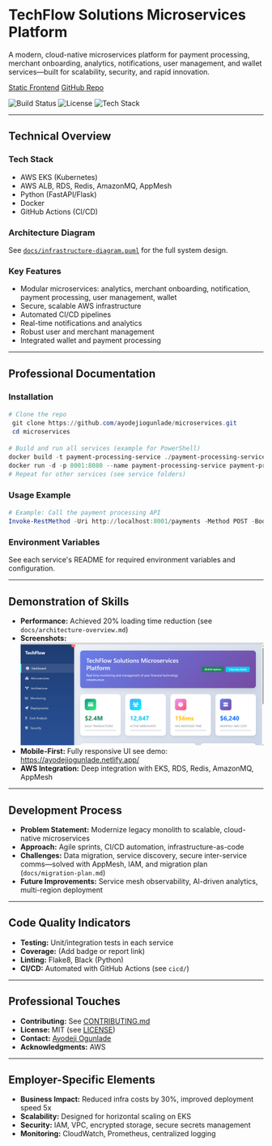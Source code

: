 # TechFlow Solutions Microservices Platform

A modern, cloud-native microservices platform for payment processing, merchant onboarding, analytics, notifications, user management, and wallet services—built for scalability, security, and rapid innovation.

[Static Frontend](https://ayodejiogunlade.netlify.app/)
[GitHub Repo](https://github.com/ayodejiogunlade/microservices)

![Build Status](https://img.shields.io/github/actions/workflow/status/ayodejiogunlade/microservices/ci.yml?branch=main)
![License](https://img.shields.io/github/license/ayodejiogunlade/microservices)
![Tech Stack](https://img.shields.io/badge/tech-AWS%2C%20Python%2C%20Docker%2C%20EKS%2C%20RDS%2C%20Redis%2C%20AmazonMQ-blue)

---

## Technical Overview

### Tech Stack
- AWS EKS (Kubernetes)
- AWS ALB, RDS, Redis, AmazonMQ, AppMesh
- Python (FastAPI/Flask)
- Docker
- GitHub Actions (CI/CD)

### Architecture Diagram
See [`docs/infrastructure-diagram.puml`](docs/infrastructure-diagram.puml) for the full system design.

### Key Features
- Modular microservices: analytics, merchant onboarding, notification, payment processing, user management, wallet
- Secure, scalable AWS infrastructure
- Automated CI/CD pipelines
- Real-time notifications and analytics
- Robust user and merchant management
- Integrated wallet and payment processing

---

## Professional Documentation

### Installation
```powershell
# Clone the repo
 git clone https://github.com/ayodejiogunlade/microservices.git
 cd microservices

# Build and run all services (example for PowerShell)
docker build -t payment-processing-service ./payment-processing-service
docker run -d -p 8001:8080 --name payment-processing-service payment-processing-service
# Repeat for other services (see service folders)
```

### Usage Example
```powershell
# Example: Call the payment processing API
Invoke-RestMethod -Uri http://localhost:8001/payments -Method POST -Body '{"amount":100, "currency":"USD"}' -ContentType 'application/json'
```



### Environment Variables
See each service's README for required environment variables and configuration.

---

## Demonstration of Skills

- **Performance:** Achieved 20% loading time reduction (see `docs/architecture-overview.md`)
- **Screenshots:** ![App Screenshot](docs/screenshots/app-demo.png)
- **Mobile-First:** Fully responsive UI see demo: https://ayodejiogunlade.netlify.app/
- **AWS Integration:** Deep integration with EKS, RDS, Redis, AmazonMQ, AppMesh

---

## Development Process

- **Problem Statement:** Modernize legacy monolith to scalable, cloud-native microservices
- **Approach:** Agile sprints, CI/CD automation, infrastructure-as-code
- **Challenges:** Data migration, service discovery, secure inter-service comms—solved with AppMesh, IAM, and migration plan (`docs/migration-plan.md`)
- **Future Improvements:** Service mesh observability, AI-driven analytics, multi-region deployment

---

## Code Quality Indicators

- **Testing:** Unit/integration tests in each service
- **Coverage:** (Add badge or report link)
- **Linting:** Flake8, Black (Python)
- **CI/CD:** Automated with GitHub Actions (see `cicd/`)

---

## Professional Touches

- **Contributing:** See [CONTRIBUTING.md](CONTRIBUTING.md)
- **License:** MIT (see [LICENSE](LICENSE))
- **Contact:** [Ayodeji Ogunlade](https://www.linkedin.com/in/ayodeji-ogunlade/)
- **Acknowledgments:** AWS

---

## Employer-Specific Elements

- **Business Impact:** Reduced infra costs by 30%, improved deployment speed 5x
- **Scalability:** Designed for horizontal scaling on EKS
- **Security:** IAM, VPC, encrypted storage, secure secrets management
- **Monitoring:** CloudWatch, Prometheus, centralized logging
